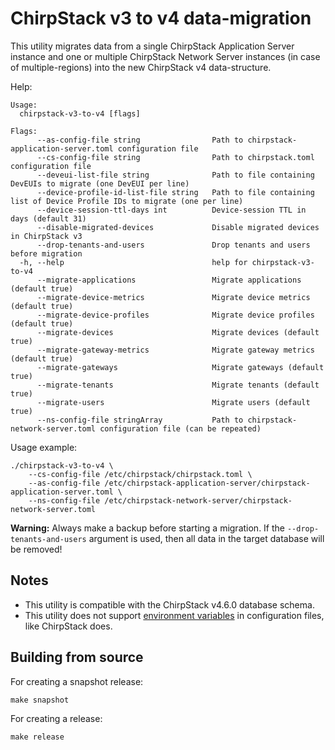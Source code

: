 # ChirpStack v3 to v4 data-migration

This utility migrates data from a single ChirpStack Application Server instance
and one or multiple ChirpStack Network Server instances (in case of multiple-regions)
into the new ChirpStack v4 data-structure.

Help:

```
Usage:
  chirpstack-v3-to-v4 [flags]

Flags:
      --as-config-file string                Path to chirpstack-application-server.toml configuration file
      --cs-config-file string                Path to chirpstack.toml configuration file
      --deveui-list-file string              Path to file containing DevEUIs to migrate (one DevEUI per line)
      --device-profile-id-list-file string   Path to file containing list of Device Profile IDs to migrate (one per line)
      --device-session-ttl-days int          Device-session TTL in days (default 31)
      --disable-migrated-devices             Disable migrated devices in ChirpStack v3
      --drop-tenants-and-users               Drop tenants and users before migration
  -h, --help                                 help for chirpstack-v3-to-v4
      --migrate-applications                 Migrate applications (default true)
      --migrate-device-metrics               Migrate device metrics (default true)
      --migrate-device-profiles              Migrate device profiles (default true)
      --migrate-devices                      Migrate devices (default true)
      --migrate-gateway-metrics              Migrate gateway metrics (default true)
      --migrate-gateways                     Migrate gateways (default true)
      --migrate-tenants                      Migrate tenants (default true)
      --migrate-users                        Migrate users (default true)
      --ns-config-file stringArray           Path to chirpstack-network-server.toml configuration file (can be repeated)
```

Usage example:

```
./chirpstack-v3-to-v4 \
	--cs-config-file /etc/chirpstack/chirpstack.toml \
	--as-config-file /etc/chirpstack-application-server/chirpstack-application-server.toml \
	--ns-config-file /etc/chirpstack-network-server/chirpstack-network-server.toml
```

**Warning:** Always make a backup before starting a migration. If the
`--drop-tenants-and-users` argument is used, then all data in the target
database will be removed!

## Notes

* This utility is compatible with the ChirpStack v4.6.0 database schema.
* This utility does not support [environment variables](https://www.chirpstack.io/docs/chirpstack/configuration.html#environment-variables) in configuration files, like ChirpStack does.

## Building from source

For creating a snapshot release:

```
make snapshot
```

For creating a release:

```
make release
```
